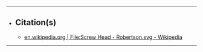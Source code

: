 ***

- ## Citation(s)
  - [en.wikipedia.org | File:Screw Head - Robertson.svg - Wikipedia](https://en.wikipedia.org/wiki/File:Screw_Head_-_Robertson.svg)

***